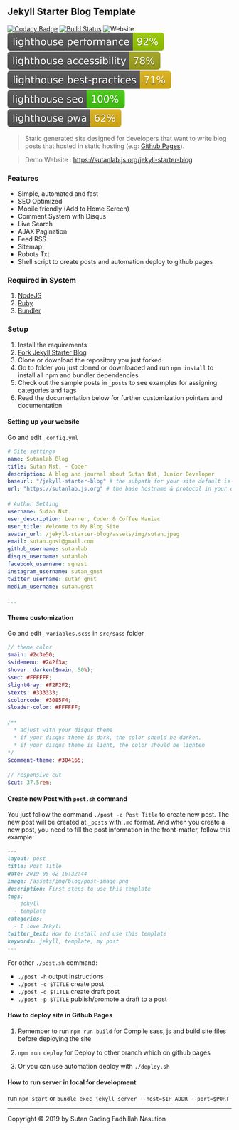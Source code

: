 ## Jekyll Starter Blog Template

[![Codacy Badge](https://api.codacy.com/project/badge/Grade/4824ab2a7d1a468cad80c74a67ffe921)](https://app.codacy.com/app/sutanlab/jekyll-starter-blog?utm_source=github.com&utm_medium=referral&utm_content=sutanlab/jekyll-starter-blog&utm_campaign=Badge_Grade_Dashboard)
[![Build Status](https://travis-ci.org/sutanlab/jekyll-starter-blog.svg?branch=master)](https://travis-ci.org/sutanlab/jekyll-starter-blog) ![Website](https://img.shields.io/website/https/sutanlab.js.org/jekyll-starter-blog.svg) [![Performance](assets/svgs/scores/lighthouse_performance.svg)](https://sutanlab.js.org/jekyll-starter-blog) [![Accessibility](assets/svgs/scores/lighthouse_accessibility.svg)](https://sutanlab.js.org/jekyll-starter-blog) [![Best Practice](assets/svgs/scores/lighthouse_best-practices.svg)](https://sutanlab.js.org/jekyll-starter-blog) [![SEO](assets/svgs/scores/lighthouse_seo.svg)](https://sutanlab.js.org/jekyll-starter-blog) [![PWA](assets/svgs/scores/lighthouse_pwa.svg)](https://sutanlab.js.org/jekyll-starter-blog)

> Static generated site designed for developers that want to write blog posts that hosted in static hosting (e.g: [Github Pages](https://pages.github.com/)).

> Demo Website : https://sutanlab.js.org/jekyll-starter-blog

### Features
- Simple, automated and fast
- SEO Optimized
- Mobile friendly (Add to Home Screen)
- Comment System with Disqus
- Live Search
- AJAX Pagination
- Feed RSS
- Sitemap
- Robots Txt
- Shell script to create posts and automation deploy to github pages

### Required in System
1. [NodeJS](https://nodejs.org/en/download/) 
2. [Ruby](https://www.ruby-lang.org/en/downloads/) 
3. [Bundler](https://bundler.io/) 

### Setup
1. Install the requirements
2. [Fork Jekyll Starter Blog](https://github.com/sutanlab/jekyll-starter-blog/fork)
3. Clone or download the repository you just forked
4. Go to folder you just cloned or downloaded and run `npm install` to install all npm and bundler dependencies
5. Check out the sample posts in `_posts` to see examples for assigning categories and tags
6. Read the documentation below for further customization pointers and documentation

#### Setting up your website
Go and edit `_config.yml`
```yml
# Site settings
name: Sutanlab Blog
title: Sutan Nst. - Coder
description: A blog and journal about Sutan Nst, Junior Developer
baseurl: "/jekyll-starter-blog" # the subpath for your site default is ""
url: "https://sutanlab.js.org" # the base hostname & protocol in your domain (e.g: https://sutanlab.github.io)

# Author Setting
username: Sutan Nst.
user_description: Learner, Coder & Coffee Maniac
user_title: Welcome to My Blog Site
avatar_url: /jekyll-starter-blog/assets/img/sutan.jpeg
email: sutan.gnst@gmail.com
github_username: sutanlab
disqus_username: sutanlab
facebook_username: sgnzst
instagram_username: sutan_gnst
twitter_username: sutan_gnst
medium_username: sutan.gnst

...
```

#### Theme customization
Go and edit `_variables.scss` in `src/sass` folder
```scss
// theme color
$main: #2c3e50;
$sidemenu: #242f3a;
$hover: darken($main, 50%);
$sec: #FFFFFF;
$lightGray: #F2F2F2;
$texts: #333333;
$colorcode: #3085F4;
$loader-color: #FFFFFF;

/**
  * adjust with your disqus theme
  * if your disqus theme is dark, the color should be darken. 
  * if your disqus theme is light, the color should be lighten
*/
$comment-theme: #304165; 

// responsive cut
$cut: 37.5rem;
```

#### Create new Post with `post.sh` command
You just follow the command `./post -c Post Title` to create new post.  The new post will be created at `_posts` with `.md` format. And when you create a new post, you need to fill the post information in the front-matter, follow this example:

```md
---
layout: post
title: Post Title
date: 2019-05-02 16:32:44
image: /assets/img/blog/post-image.png
description: First steps to use this template
tags:
  - jekyll 
  - template
categories:
  - I love Jekyll
twitter_text: How to install and use this template
keywords: jekyll, template, my post
---
```

For other `./post.sh` command:
- `./post -h` output instructions
- `./post -c $TITLE` create post
- `./post -d $TITLE` create draft post
- `./post -p $TITLE` publish/promote a draft to a post


#### How to deploy site in Github Pages
1. Remember to run `npm run build` for Compile sass, js and build site files before deploying the site

2. `npm run deploy` for Deploy to other branch which on github pages

3. Or you can use automation deploy with `./deploy.sh`

#### How to run server in local for development
run `npm start` or `bundle exec jekyll server --host=$IP_ADDR --port=$PORT`

---

Copyright © 2019 by Sutan Gading Fadhillah Nasution
